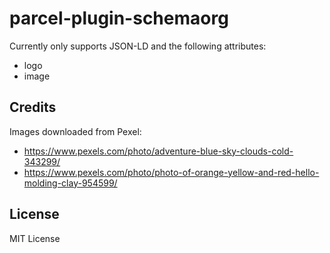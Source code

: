 # parcel-plugin-schemaorg
Currently only supports JSON-LD and the following attributes:

* logo
* image

## Credits
Images downloaded from Pexel:

* https://www.pexels.com/photo/adventure-blue-sky-clouds-cold-343299/
* https://www.pexels.com/photo/photo-of-orange-yellow-and-red-hello-molding-clay-954599/

## License
MIT License
